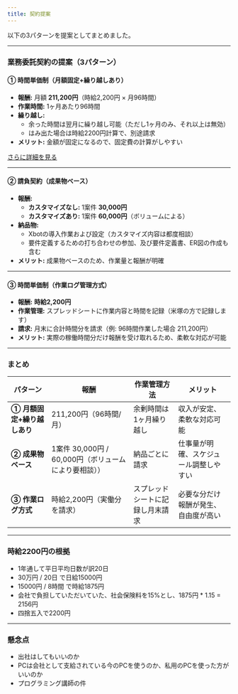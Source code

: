 ```yaml
---
title: 契約提案
---
```

以下の3パターンを提案としてまとめました。

---

### **業務委託契約の提案（3パターン）**

#### **① 時間単価制（月額固定+繰り越しあり）**
- **報酬:** 月額 **211,200円**（時給2,200円 × 月96時間）
- **作業時間:** 1ヶ月あたり96時間
- **繰り越し:** 
  - 余った時間は翌月に繰り越し可能（ただし1ヶ月のみ、それ以上は無効）
  - はみ出た場合は時給2200円計算で、別途請求
- **メリット:** 金額が固定になるので、固定費の計算がしやすい  

[さらに詳細を見る](hourly-time.md)

---

#### **② 請負契約（成果物ベース）**
- **報酬:**
  - **カスタマイズなし:** 1案件 **30,000円**
  - **カスタマイズあり:** 1案件 **60,000円**（ボリュームによる）
- **納品物:** 
  - Xbotの導入作業および設定（カスタマイズ内容は都度相談）
  - 要件定義するための打ち合わせの参加、及び要件定義書、ER図の作成も含む
- **メリット:** 成果物ベースのため、作業量と報酬が明確

---

#### **③ 時間単価制（作業ログ管理方式）**
- **報酬:** **時給2,200円**
- **作業管理:** スプレッドシートに作業内容と時間を記録（米塚の方で記録します）
- **請求:** 月末に合計時間分を請求（例: 96時間作業した場合 211,200円）
- **メリット:** 実際の稼働時間分だけ報酬を受け取れるため、柔軟な対応が可能

---

### **まとめ**
| パターン | 報酬 | 作業管理方法 | メリット |
|---|---|---|---|
| **① 月額固定+繰り越しあり** | 211,200円（96時間/月） | 余剰時間は1ヶ月繰り越し | 収入が安定、柔軟な対応可能 |
| **② 成果物ベース** | 1案件 30,000円 / 60,000円（ボリュームにより要相談）） | 納品ごとに請求 | 仕事量が明確、スケジュール調整しやすい |
| **③ 作業ログ方式** | 時給2,200円（実働分を請求） | スプレッドシートに記録し月末請求 | 必要な分だけ報酬が発生、自由度が高い |

---

### 時給2200円の根拠
* 1年通して平日平均日数が訳20日
* 30万円 / 20日 で日給15000円
* 15000円 / 8時間 で時給1875円
* 会社で負担していただいていた、社会保険料を15%とし、1875円 * 1.15 = 2156円
* 四捨五入で2200円

---

### 懸念点
* 出社はしてもいいのか
* PCは会社として支給されている今のPCを使うのか、私用のPCを使った方がいいのか
* プログラミング講師の件